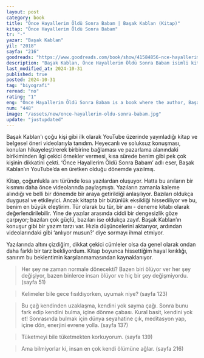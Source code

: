 ```yaml
---
layout: post
category: book
title: "Önce Hayallerim Öldü Sonra Babam | Başak Kablan (Kitap)"
kitap: "Önce Hayallerim Öldü Sonra Babam"
tr: "-"
yazar: "Başak Kablan"
yil: "2018"
sayfa: "216"
goodreads: "https://www.goodreads.com/book/show/41584856-nce-hayallerim-ld-sonra-babam"
description: "Başak Kablan, Önce Hayallerim Öldü Sonra Babam isimli kitabında, hayata dair bakış açısını samimi bir şekilde paylaştığı denemelere yer veriyor."
last_modified_at: 2024-10-31
published: true
posted: 2024-10-31
tag: "biyografi"
reread: "no"
rating: "1"
eng: "Önce Hayallerim Öldü Sonra Babam is a book where the author, Başak Kablan, shares a collection of short essays reflecting on her life."
num: "448"
image: "/assets/new/once-hayallerim-oldu-sonra-babam.jpg"
update: "justupdated"
---
```


Başak Kablan'ı çoğu kişi gibi ilk olarak YouTube üzerinde yayınladığı kitap ve belgesel öneri videolarıyla tanıdım. Heyecanlı ve soluksuz konuşması, konuları hikayeleştirerek birbirine bağlaması ve pazarlama alanındaki birikiminden ilgi çekici örnekler vermesi, kısa sürede benim gibi pek çok kişinin dikkatini çekti. ‘Önce Hayallerim Öldü Sonra Babam’ adlı eser, Başak Kablan’ın YouTube’da en üretken olduğu dönemde yazılmış.

Kitap, çoğunlukla anı türünde kısa yazılardan oluşuyor. Hatta bu anıların bir kısmını daha önce videolarında paylaşmıştı. Yazıların zamanla kaleme alındığı ve belli bir dönemde bir araya getirildiği anlaşılıyor. Bazıları oldukça duygusal ve etkileyici. Ancak kitapta bir bütünlük eksikliği hissediliyor ve bu, benim en büyük eleştirim. Tür olarak bu tür, bir anı - deneme kitabı olarak değerlendirilebilir. Yine de yazılar arasında ciddi bir dengesizlik göze çarpıyor; bazıları çok güçlü, bazıları ise oldukça zayıf. Başak Kablan’ın konuşur gibi bir yazım tarzı var. Hızla düşüncelerini aktarıyor, ardından videolarındaki gibi ‘anlıyor musun?’ diye sormayı ihmal etmiyor.

Yazılarında altını çizdiğim, dikkat çekici cümleler olsa da genel olarak ondan daha farklı bir tarz bekliyordum. Kitap boyunca hissettiğim hayal kırıklığı, sanırım bu beklentimin karşılanmamasından kaynaklanıyor.

> Her şey ne zaman normale dönecekti? Bazen biri ölüyor ver her şey değişiyor, bazen binlerce insan ölüyor ve hiç bir şey değişmiyordu. (sayfa 51)

> Kelimeler bile gece fısıldıyorken, uyumak niye? (sayfa 123)

> Bu çağ kendinden uzaklaşma, kendini yok sayma çağı. Sonra bunu fark edip kendini bulma, içine dönme çabası. Kural basit, kendini yok et! Sonrasında bulmak için dünya seyahatine çık, meditasyon yap, içine dön, enerjini evrene yolla. (sayfa 137)

> Tüketmeyi bile tüketmekten korkuyorum. (sayfa 139)

> Ama bilmiyorlar ki, insan en çok kendi ölümüne ağlar. (sayfa 216)
